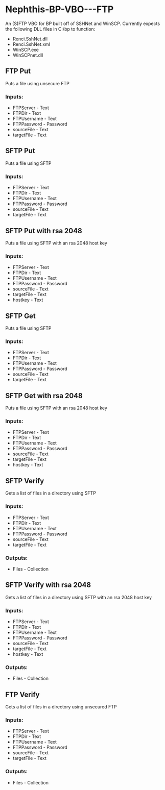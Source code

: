 # Nephthis-BP-VBO---FTP
An (S)FTP VBO for BP built off of SSHNet and WinSCP. Currently expects the following DLL files in C:\bp to function: 
* Renci.SshNet.dll
* Renci.SshNet.xml
* WinSCP.exe
* WinSCPnet.dll

## FTP Put
Puts a file using unsecure FTP

### Inputs:
* FTPServer - Text
* FTPDir - Text
* FTPUsername - Text
* FTPPassword - Password
* sourceFile - Text
* targetFile - Text

## SFTP Put
Puts a file using SFTP

### Inputs:
* FTPServer - Text
* FTPDir - Text
* FTPUsername - Text
* FTPPassword - Password
* sourceFile - Text
* targetFile - Text

## SFTP Put with rsa 2048
Puts a file using SFTP with an rsa 2048 host key

### Inputs:
* FTPServer - Text
* FTPDir - Text
* FTPUsername - Text
* FTPPassword - Password
* sourceFile - Text
* targetFile - Text
* hostkey - Text

## SFTP Get
Puts a file using SFTP

### Inputs:
* FTPServer - Text
* FTPDir - Text
* FTPUsername - Text
* FTPPassword - Password
* sourceFile - Text
* targetFile - Text

## SFTP Get with rsa 2048
Puts a file using SFTP with an rsa 2048 host key

### Inputs:
* FTPServer - Text
* FTPDir - Text
* FTPUsername - Text
* FTPPassword - Password
* sourceFile - Text
* targetFile - Text
* hostkey - Text

## SFTP Verify
Gets a list of files in a directory using SFTP

### Inputs:
* FTPServer - Text
* FTPDir - Text
* FTPUsername - Text
* FTPPassword - Password
* sourceFile - Text
* targetFile - Text

### Outputs:
* Files - Collection

## SFTP Verify with rsa 2048
Gets a list of files in a directory using SFTP with an rsa 2048 host key

### Inputs:
* FTPServer - Text
* FTPDir - Text
* FTPUsername - Text
* FTPPassword - Password
* sourceFile - Text
* targetFile - Text
* hostkey - Text

### Outputs:
* Files - Collection

## FTP Verify
Gets a list of files in a directory using unsecured FTP

### Inputs:
* FTPServer - Text
* FTPDir - Text
* FTPUsername - Text
* FTPPassword - Password
* sourceFile - Text
* targetFile - Text

### Outputs:
* Files - Collection
